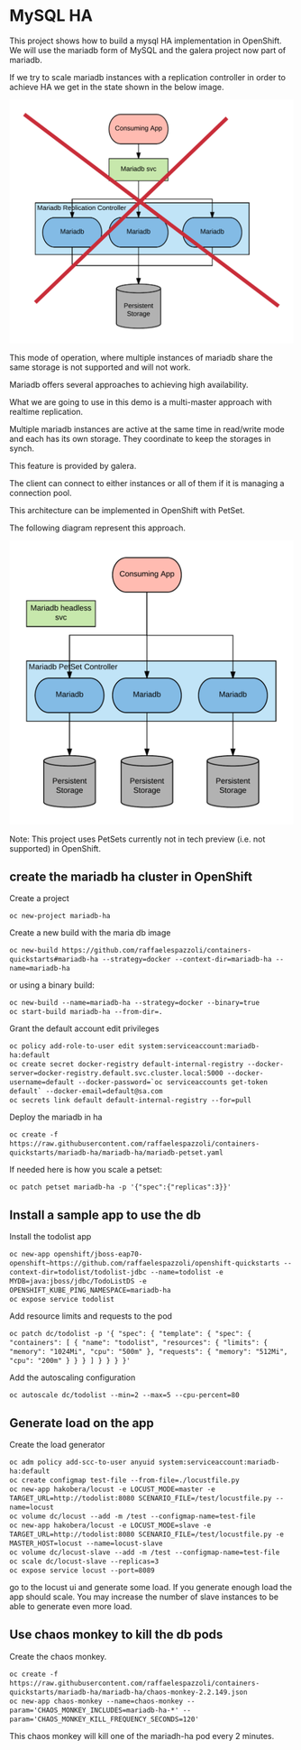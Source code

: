 # MySQL HA

This project shows how to build a mysql HA implementation in OpenShift.
We will use the mariadb form of MySQL and the galera project now part of mariadb.

If we try to scale mariadb instances with a replication controller in order to achieve HA we get in the state shown in the below image.

![](media/Mariadb-ha-rc.png "")

This mode of operation, where multiple instances of mariadb share the same storage is not supported and will not work.

Mariadb offers several approaches to achieving high availability.

What we are going to use in this demo is a multi-master approach with realtime replication.

Multiple mariadb instances are active at the same time in read/write mode and each has its own storage.
They coordinate to keep the storages in synch.

This feature is provided by galera.

The client can connect to either instances or all of them if it is managing a connection pool.

This architecture can be implemented in OpenShift with PetSet.

The following diagram represent this approach.

![](media/Mariadb-ha-petset.png "")

Note: This project uses PetSets currently not in tech preview (i.e. not supported) in OpenShift.

## create the mariadb ha cluster in OpenShift

Create a project

```
oc new-project mariadb-ha
```
Create a new build with the maria db image

```
oc new-build https://github.com/raffaelespazzoli/containers-quickstarts#mariadb-ha --strategy=docker --context-dir=mariadb-ha --name=mariadb-ha
```
or using a binary build:
```
oc new-build --name=mariadb-ha --strategy=docker --binary=true
oc start-build mariadb-ha --from-dir=.
```
Grant the default account edit privileges
```
oc policy add-role-to-user edit system:serviceaccount:mariadb-ha:default
oc create secret docker-registry default-internal-registry --docker-server=docker-registry.default.svc.cluster.local:5000 --docker-username=default --docker-password=`oc serviceaccounts get-token default` --docker-email=default@sa.com
oc secrets link default default-internal-registry --for=pull
```
Deploy the mariadb in ha
```
oc create -f https://raw.githubusercontent.com/raffaelespazzoli/containers-quickstarts/mariadb-ha/mariadb-ha/mariadb-petset.yaml
```
If needed here is how you scale a petset:
```
oc patch petset mariadb-ha -p '{"spec":{"replicas":3}}'
```

## Install a sample app to use the db

Install the todolist app
```
oc new-app openshift/jboss-eap70-openshift~https://github.com/raffaelespazzoli/openshift-quickstarts --context-dir=todolist/todolist-jdbc --name=todolist -e MYDB=java:jboss/jdbc/TodoListDS -e OPENSHIFT_KUBE_PING_NAMESPACE=mariadb-ha
oc expose service todolist
```
Add resource limits and requests to the pod
```
oc patch dc/todolist -p '{ "spec": { "template": { "spec": { "containers": [ { "name": "todolist", "resources": { "limits": { "memory": "1024Mi", "cpu": "500m" }, "requests": { "memory": "512Mi", "cpu": "200m" } } } ] } } } }'
```
Add the autoscaling configuration
```
oc autoscale dc/todolist --min=2 --max=5 --cpu-percent=80
```

## Generate load on the app

Create the load generator
```
oc adm policy add-scc-to-user anyuid system:serviceaccount:mariadb-ha:default
oc create configmap test-file --from-file=./locustfile.py
oc new-app hakobera/locust -e LOCUST_MODE=master -e TARGET_URL=http://todolist:8080 SCENARIO_FILE=/test/locustfile.py --name=locust
oc volume dc/locust --add -m /test --configmap-name=test-file
oc new-app hakobera/locust -e LOCUST_MODE=slave -e TARGET_URL=http://todolist:8080 SCENARIO_FILE=/test/locustfile.py -e MASTER_HOST=locust --name=locust-slave
oc volume dc/locust-slave --add -m /test --configmap-name=test-file
oc scale dc/locust-slave --replicas=3
oc expose service locust --port=8089
```
go to the locust ui and generate some load. If you generate enough load the app should scale. You may increase the number of slave instances to be able to generate even more load.

## Use chaos monkey to kill the db pods
Create the chaos monkey.
```
oc create -f https://raw.githubusercontent.com/raffaelespazzoli/containers-quickstarts/mariadb-ha/mariadb-ha/chaos-monkey-2.2.149.json
oc new-app chaos-monkey --name=chaos-monkey --param='CHAOS_MONKEY_INCLUDES=mariadb-ha-*' --param='CHAOS_MONKEY_KILL_FREQUENCY_SECONDS=120'
```
This chaos monkey will kill one of the mariadh-ha pod every 2 minutes.
